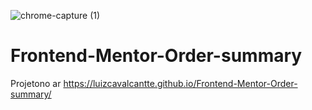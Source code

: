 ![chrome-capture (1)](https://user-images.githubusercontent.com/85976619/133000520-288382da-f53f-42e2-a542-5f1af81a6fd1.jpg)
# Frontend-Mentor-Order-summary

Projetono ar
https://luizcavalcantte.github.io/Frontend-Mentor-Order-summary/
